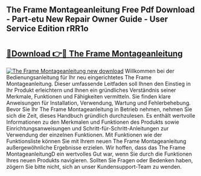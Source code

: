 ## The Frame Montageanleitung Free Pdf Download - Part-etu New Repair Owner Guide - User Service Edition rRR1o

# <h2><a href="http://df6ezi.blite.top/?on=The+Frame+Montageanleitung">🔗Download 👉🔴 The Frame Montageanleitung</a></h2>

[![The Frame Montageanleitung new download](https://i.imgur.com/lujVjoI.png)](http://df6ezi.blite.top/?on=The+Frame+Montageanleitung)
Willkommen bei der Bedienungsanleitung für Ihr neu eingerichtetes The Frame Montageanleitung. Dieser umfassende Leitfaden soll Ihnen den Einstieg in Ihr Produkt erleichtern und Ihnen ein gründliches Verständnis seiner Merkmale, Funktionen und Fähigkeiten vermitteln. Sie finden klare Anweisungen für Installation, Verwendung, Wartung und Fehlerbehebung. Bevor Sie Ihr The Frame Montageanleitung in Betrieb nehmen, nehmen Sie sich die Zeit, dieses Handbuch gründlich durchzulesen. Es enthält wertvolle Informationen zu den Merkmalen und Funktionen des Produkts sowie Einrichtungsanweisungen und Schritt-für-Schritt-Anleitungen zur Verwendung der einzelnen Funktionen. Mit Funktionen wie der Funktionsliste können Sie mit Ihrem neuen The Frame Montageanleitung außergewöhnliche Ergebnisse erzielen. Wir hoffen, dass das The Frame MontageanleitungD ein wertvolles Gut war, wenn Sie durch die Funktionen Ihres neuen Produkts navigieren. Sollten Sie Fragen oder Bedenken haben, zögern Sie bitte nicht, sich an unser Kundensupport-Team zu wenden.
